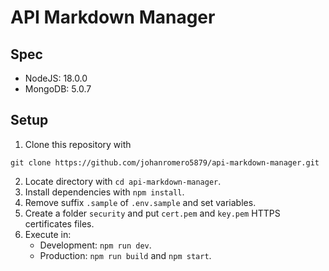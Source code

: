 # API Markdown Manager

## Spec
- NodeJS: 18.0.0
- MongoDB: 5.0.7

## Setup
1. Clone this repository with
```
git clone https://github.com/johanromero5879/api-markdown-manager.git
```
2. Locate directory with `cd api-markdown-manager`.
3. Install dependencies with `npm install`.
4. Remove suffix `.sample` of `.env.sample` and set variables.
5. Create a folder `security` and put `cert.pem` and `key.pem` HTTPS certificates files. 
6. Execute in:
    - Development: `npm run dev`.
    - Production: `npm run build` and `npm start`.
